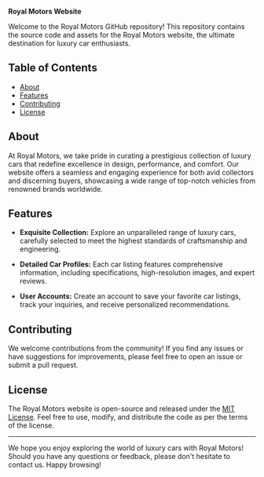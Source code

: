 **Royal Motors Website**

Welcome to the Royal Motors GitHub repository! This repository contains the source code and assets for the Royal Motors website, the ultimate destination for luxury car enthusiasts.

## Table of Contents

- [About](#about)
- [Features](#features)
- [Contributing](#contributing)
- [License](#license)

## About

At Royal Motors, we take pride in curating a prestigious collection of luxury cars that redefine excellence in design, performance, and comfort. Our website offers a seamless and engaging experience for both avid collectors and discerning buyers, showcasing a wide range of top-notch vehicles from renowned brands worldwide.

## Features

- **Exquisite Collection:** Explore an unparalleled range of luxury cars, carefully selected to meet the highest standards of craftsmanship and engineering.

- **Detailed Car Profiles:** Each car listing features comprehensive information, including specifications, high-resolution images, and expert reviews.

- **User Accounts:** Create an account to save your favorite car listings, track your inquiries, and receive personalized recommendations.


## Contributing

We welcome contributions from the community! If you find any issues or have suggestions for improvements, please feel free to open an issue or submit a pull request.


## License

The Royal Motors website is open-source and released under the [MIT License](LICENSE). Feel free to use, modify, and distribute the code as per the terms of the license.

---

We hope you enjoy exploring the world of luxury cars with Royal Motors! Should you have any questions or feedback, please don't hesitate to contact us. Happy browsing!
